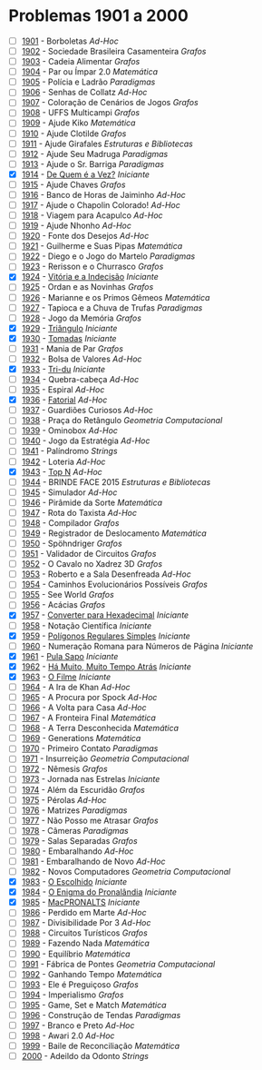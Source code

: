 # Problemas 1901 a 2000

  - [ ] [1901](https://www.urionlinejudge.com.br/judge/pt/problems/view/1901) - Borboletas *Ad-Hoc*
  - [ ] [1902](https://www.urionlinejudge.com.br/judge/pt/problems/view/1902) - Sociedade Brasileira Casamenteira *Grafos*
  - [ ] [1903](https://www.urionlinejudge.com.br/judge/pt/problems/view/1903) - Cadeia Alimentar *Grafos*
  - [ ] [1904](https://www.urionlinejudge.com.br/judge/pt/problems/view/1904) - Par ou Ímpar 2.0 *Matemática*
  - [ ] [1905](https://www.urionlinejudge.com.br/judge/pt/problems/view/1905) - Polícia e Ladrão *Paradigmas*
  - [ ] [1906](https://www.urionlinejudge.com.br/judge/pt/problems/view/1906) - Senhas de Collatz *Ad-Hoc*
  - [ ] [1907](https://www.urionlinejudge.com.br/judge/pt/problems/view/1907) - Coloração de Cenários de Jogos *Grafos*
  - [ ] [1908](https://www.urionlinejudge.com.br/judge/pt/problems/view/1908) - UFFS Multicampi *Grafos*
  - [ ] [1909](https://www.urionlinejudge.com.br/judge/pt/problems/view/1909) - Ajude Kiko *Matemática*
  - [ ] [1910](https://www.urionlinejudge.com.br/judge/pt/problems/view/1910) - Ajude Clotilde *Grafos*
  - [ ] [1911](https://www.urionlinejudge.com.br/judge/pt/problems/view/1911) - Ajude Girafales *Estruturas e Bibliotecas*
  - [ ] [1912](https://www.urionlinejudge.com.br/judge/pt/problems/view/1912) - Ajude Seu Madruga *Paradigmas*
  - [ ] [1913](https://www.urionlinejudge.com.br/judge/pt/problems/view/1913) - Ajude o Sr. Barriga *Paradigmas*
  - [x] [1914](https://www.urionlinejudge.com.br/judge/pt/problems/view/1914) - [De Quem é a Vez?](https://github.com/potigol/URI-Potigol/blob/master/src/1901-2000/1914.poti) *Iniciante*
  - [ ] [1915](https://www.urionlinejudge.com.br/judge/pt/problems/view/1915) - Ajude Chaves *Grafos*
  - [ ] [1916](https://www.urionlinejudge.com.br/judge/pt/problems/view/1916) - Banco de Horas de Jaiminho *Ad-Hoc*
  - [ ] [1917](https://www.urionlinejudge.com.br/judge/pt/problems/view/1917) - Ajude o Chapolin Colorado! *Ad-Hoc*
  - [ ] [1918](https://www.urionlinejudge.com.br/judge/pt/problems/view/1918) - Viagem para Acapulco *Ad-Hoc*
  - [ ] [1919](https://www.urionlinejudge.com.br/judge/pt/problems/view/1919) - Ajude Nhonho *Ad-Hoc*
  - [ ] [1920](https://www.urionlinejudge.com.br/judge/pt/problems/view/1920) - Fonte dos Desejos *Ad-Hoc*
  - [ ] [1921](https://www.urionlinejudge.com.br/judge/pt/problems/view/1921) - Guilherme e Suas Pipas *Matemática*
  - [ ] [1922](https://www.urionlinejudge.com.br/judge/pt/problems/view/1922) - Diego e o Jogo do Martelo *Paradigmas*
  - [ ] [1923](https://www.urionlinejudge.com.br/judge/pt/problems/view/1923) - Rerisson e o Churrasco *Grafos*
  - [x] [1924](https://www.urionlinejudge.com.br/judge/pt/problems/view/1924) - [Vitória e a Indecisão](https://github.com/potigol/URI-Potigol/blob/master/src/1901-2000/1924.poti) *Iniciante*
  - [ ] [1925](https://www.urionlinejudge.com.br/judge/pt/problems/view/1925) - Ordan e as Novinhas *Grafos*
  - [ ] [1926](https://www.urionlinejudge.com.br/judge/pt/problems/view/1926) - Marianne e os Primos Gêmeos *Matemática*
  - [ ] [1927](https://www.urionlinejudge.com.br/judge/pt/problems/view/1927) - Tapioca e a Chuva de Trufas *Paradigmas*
  - [ ] [1928](https://www.urionlinejudge.com.br/judge/pt/problems/view/1928) - Jogo da Memória *Grafos*
  - [x] [1929](https://www.urionlinejudge.com.br/judge/pt/problems/view/1929) - [Triângulo](https://github.com/potigol/URI-Potigol/blob/master/src/1901-2000/1929.poti) *Iniciante*
  - [x] [1930](https://www.urionlinejudge.com.br/judge/pt/problems/view/1930) - [Tomadas](https://github.com/potigol/URI-Potigol/blob/master/src/1901-2000/1930.poti) *Iniciante*
  - [ ] [1931](https://www.urionlinejudge.com.br/judge/pt/problems/view/1931) - Mania de Par *Grafos*
  - [ ] [1932](https://www.urionlinejudge.com.br/judge/pt/problems/view/1932) - Bolsa de Valores *Ad-Hoc*
  - [x] [1933](https://www.urionlinejudge.com.br/judge/pt/problems/view/1933) - [Tri-du](https://github.com/potigol/URI-Potigol/blob/master/src/1901-2000/1933.poti) *Iniciante*
  - [ ] [1934](https://www.urionlinejudge.com.br/judge/pt/problems/view/1934) - Quebra-cabeça *Ad-Hoc*
  - [ ] [1935](https://www.urionlinejudge.com.br/judge/pt/problems/view/1935) - Espiral *Ad-Hoc*
  - [x] [1936](https://www.urionlinejudge.com.br/judge/pt/problems/view/1936) - [Fatorial](https://github.com/potigol/URI-Potigol/blob/master/src/1901-2000/1936.poti) *Ad-Hoc*
  - [ ] [1937](https://www.urionlinejudge.com.br/judge/pt/problems/view/1937) - Guardiões Curiosos *Ad-Hoc*
  - [ ] [1938](https://www.urionlinejudge.com.br/judge/pt/problems/view/1938) - Praça do Retângulo *Geometria Computacional*
  - [ ] [1939](https://www.urionlinejudge.com.br/judge/pt/problems/view/1939) - Ominobox *Ad-Hoc*
  - [ ] [1940](https://www.urionlinejudge.com.br/judge/pt/problems/view/1940) - Jogo da Estratégia *Ad-Hoc*
  - [ ] [1941](https://www.urionlinejudge.com.br/judge/pt/problems/view/1941) - Palíndromo *Strings*
  - [ ] [1942](https://www.urionlinejudge.com.br/judge/pt/problems/view/1942) - Loteria *Ad-Hoc*
  - [x] [1943](https://www.urionlinejudge.com.br/judge/pt/problems/view/1943) - [Top N](https://github.com/potigol/URI-Potigol/blob/master/src/1901-2000/1943.poti) *Ad-Hoc*
  - [ ] [1944](https://www.urionlinejudge.com.br/judge/pt/problems/view/1944) - BRINDE FACE 2015 *Estruturas e Bibliotecas*
  - [ ] [1945](https://www.urionlinejudge.com.br/judge/pt/problems/view/1945) - Simulador *Ad-Hoc*
  - [ ] [1946](https://www.urionlinejudge.com.br/judge/pt/problems/view/1946) - Pirâmide da Sorte *Matemática*
  - [ ] [1947](https://www.urionlinejudge.com.br/judge/pt/problems/view/1947) - Rota do Taxista *Ad-Hoc*
  - [ ] [1948](https://www.urionlinejudge.com.br/judge/pt/problems/view/1948) - Compilador *Grafos*
  - [ ] [1949](https://www.urionlinejudge.com.br/judge/pt/problems/view/1949) - Registrador de Deslocamento *Matemática*
  - [ ] [1950](https://www.urionlinejudge.com.br/judge/pt/problems/view/1950) - Spöhndriger *Grafos*
  - [ ] [1951](https://www.urionlinejudge.com.br/judge/pt/problems/view/1951) - Validador de Circuitos *Grafos*
  - [ ] [1952](https://www.urionlinejudge.com.br/judge/pt/problems/view/1952) - O Cavalo no Xadrez 3D *Grafos*
  - [ ] [1953](https://www.urionlinejudge.com.br/judge/pt/problems/view/1953) - Roberto e a Sala Desenfreada *Ad-Hoc*
  - [ ] [1954](https://www.urionlinejudge.com.br/judge/pt/problems/view/1954) - Caminhos Evolucionários Possíveis *Grafos*
  - [ ] [1955](https://www.urionlinejudge.com.br/judge/pt/problems/view/1955) - See World *Grafos*
  - [ ] [1956](https://www.urionlinejudge.com.br/judge/pt/problems/view/1956) - Acácias *Grafos*
  - [x] [1957](https://www.urionlinejudge.com.br/judge/pt/problems/view/1957) - [Converter para Hexadecimal](https://github.com/potigol/URI-Potigol/blob/master/src/1901-2000/1957.poti) *Iniciante*
  - [ ] [1958](https://www.urionlinejudge.com.br/judge/pt/problems/view/1958) - Notação Científica *Iniciante*
  - [x] [1959](https://www.urionlinejudge.com.br/judge/pt/problems/view/1959) - [Polígonos Regulares Simples](https://github.com/potigol/URI-Potigol/blob/master/src/1901-2000/1959.poti) *Iniciante*
  - [ ] [1960](https://www.urionlinejudge.com.br/judge/pt/problems/view/1960) - Numeração Romana para Números de Página *Iniciante*
  - [x] [1961](https://www.urionlinejudge.com.br/judge/pt/problems/view/1961) - [Pula Sapo](https://github.com/potigol/URI-Potigol/blob/master/src/1901-2000/1961.poti) *Iniciante*
  - [x] [1962](https://www.urionlinejudge.com.br/judge/pt/problems/view/1962) - [Há Muito, Muito Tempo Atrás](https://github.com/potigol/URI-Potigol/blob/master/src/1901-2000/1962.poti) *Iniciante*
  - [x] [1963](https://www.urionlinejudge.com.br/judge/pt/problems/view/1963) - [O Filme](https://github.com/potigol/URI-Potigol/blob/master/src/1901-2000/1963.poti) *Iniciante*
  - [ ] [1964](https://www.urionlinejudge.com.br/judge/pt/problems/view/1964) - A Ira de Khan *Ad-Hoc*
  - [ ] [1965](https://www.urionlinejudge.com.br/judge/pt/problems/view/1965) - A Procura por Spock *Ad-Hoc*
  - [ ] [1966](https://www.urionlinejudge.com.br/judge/pt/problems/view/1966) - A Volta para Casa *Ad-Hoc*
  - [ ] [1967](https://www.urionlinejudge.com.br/judge/pt/problems/view/1967) - A Fronteira Final *Matemática*
  - [ ] [1968](https://www.urionlinejudge.com.br/judge/pt/problems/view/1968) - A Terra Desconhecida *Matemática*
  - [ ] [1969](https://www.urionlinejudge.com.br/judge/pt/problems/view/1969) - Generations *Matemática*
  - [ ] [1970](https://www.urionlinejudge.com.br/judge/pt/problems/view/1970) - Primeiro Contato *Paradigmas*
  - [ ] [1971](https://www.urionlinejudge.com.br/judge/pt/problems/view/1971) - Insurreição *Geometria Computacional*
  - [ ] [1972](https://www.urionlinejudge.com.br/judge/pt/problems/view/1972) - Nêmesis *Grafos*
  - [ ] [1973](https://www.urionlinejudge.com.br/judge/pt/problems/view/1973) - Jornada nas Estrelas *Iniciante*
  - [ ] [1974](https://www.urionlinejudge.com.br/judge/pt/problems/view/1974) - Além da Escuridão *Grafos*
  - [ ] [1975](https://www.urionlinejudge.com.br/judge/pt/problems/view/1975) - Pérolas *Ad-Hoc*
  - [ ] [1976](https://www.urionlinejudge.com.br/judge/pt/problems/view/1976) - Matrizes *Paradigmas*
  - [ ] [1977](https://www.urionlinejudge.com.br/judge/pt/problems/view/1977) - Não Posso me Atrasar *Grafos*
  - [ ] [1978](https://www.urionlinejudge.com.br/judge/pt/problems/view/1978) - Câmeras *Paradigmas*
  - [ ] [1979](https://www.urionlinejudge.com.br/judge/pt/problems/view/1979) - Salas Separadas *Grafos*
  - [ ] [1980](https://www.urionlinejudge.com.br/judge/pt/problems/view/1980) - Embaralhando *Ad-Hoc*
  - [ ] [1981](https://www.urionlinejudge.com.br/judge/pt/problems/view/1981) - Embaralhando de Novo *Ad-Hoc*
  - [ ] [1982](https://www.urionlinejudge.com.br/judge/pt/problems/view/1982) - Novos Computadores *Geometria Computacional*
  - [x] [1983](https://www.urionlinejudge.com.br/judge/pt/problems/view/1983) - [O Escolhido](https://github.com/potigol/URI-Potigol/blob/master/src/1901-2000/1983.poti) *Iniciante*
  - [x] [1984](https://www.urionlinejudge.com.br/judge/pt/problems/view/1984) - [O Enigma do Pronalândia](https://github.com/potigol/URI-Potigol/blob/master/src/1901-2000/1984.poti) *Iniciante*
  - [x] [1985](https://www.urionlinejudge.com.br/judge/pt/problems/view/1985) - [MacPRONALTS](https://github.com/potigol/URI-Potigol/blob/master/src/1901-2000/1985.poti) *Iniciante*
  - [ ] [1986](https://www.urionlinejudge.com.br/judge/pt/problems/view/1986) - Perdido em Marte *Ad-Hoc*
  - [ ] [1987](https://www.urionlinejudge.com.br/judge/pt/problems/view/1987) - Divisibilidade Por 3 *Ad-Hoc*
  - [ ] [1988](https://www.urionlinejudge.com.br/judge/pt/problems/view/1988) - Circuitos Turísticos *Grafos*
  - [ ] [1989](https://www.urionlinejudge.com.br/judge/pt/problems/view/1989) - Fazendo Nada *Matemática*
  - [ ] [1990](https://www.urionlinejudge.com.br/judge/pt/problems/view/1990) - Equilíbrio *Matemática*
  - [ ] [1991](https://www.urionlinejudge.com.br/judge/pt/problems/view/1991) - Fábrica de Pontes *Geometria Computacional*
  - [ ] [1992](https://www.urionlinejudge.com.br/judge/pt/problems/view/1992) - Ganhando Tempo *Matemática*
  - [ ] [1993](https://www.urionlinejudge.com.br/judge/pt/problems/view/1993) - Ele é Preguiçoso *Grafos*
  - [ ] [1994](https://www.urionlinejudge.com.br/judge/pt/problems/view/1994) - Imperialismo *Grafos*
  - [ ] [1995](https://www.urionlinejudge.com.br/judge/pt/problems/view/1995) - Game, Set e Match *Matemática*
  - [ ] [1996](https://www.urionlinejudge.com.br/judge/pt/problems/view/1996) - Construção de Tendas *Paradigmas*
  - [ ] [1997](https://www.urionlinejudge.com.br/judge/pt/problems/view/1997) - Branco e Preto *Ad-Hoc*
  - [ ] [1998](https://www.urionlinejudge.com.br/judge/pt/problems/view/1998) - Awari 2.0 *Ad-Hoc*
  - [ ] [1999](https://www.urionlinejudge.com.br/judge/pt/problems/view/1999) - Baile de Reconciliação *Matemática*
  - [ ] [2000](https://www.urionlinejudge.com.br/judge/pt/problems/view/2000) - Adeildo da Odonto *Strings*